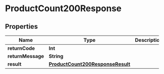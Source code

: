 

# ProductCount200Response


## Properties

Name | Type | Description | Notes
------------ | ------------- | ------------- | -------------
**returnCode** | **Int** |  |  [optional]
**returnMessage** | **String** |  |  [optional]
**result** | [**ProductCount200ResponseResult**](ProductCount200ResponseResult.md) |  |  [optional]



